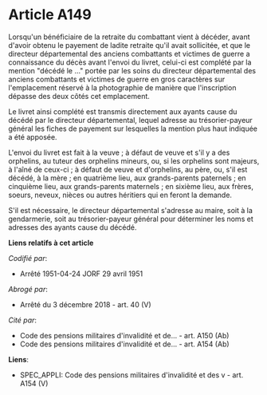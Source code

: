 # Article A149

Lorsqu'un bénéficiaire de la retraite du combattant vient à décéder, avant d'avoir obtenu le payement de ladite retraite
qu'il avait sollicitée, et que le directeur départemental des anciens combattants et victimes de guerre a connaissance du
décès avant l'envoi du livret, celui-ci est complété par la mention "décédé le ..." portée par les soins du directeur
départemental des anciens combattants et victimes de guerre en gros caractères sur l'emplacement réservé à la photographie de
manière que l'inscription dépasse des deux côtés cet emplacement.

Le livret ainsi complété est transmis directement aux ayants cause du décédé par le directeur départemental, lequel adresse
au trésorier-payeur général les fiches de payement sur lesquelles la mention plus haut indiquée a été apposée.

L'envoi du livret est fait à la veuve ; à défaut de veuve et s'il y a des orphelins, au tuteur des orphelins mineurs, ou, si
les orphelins sont majeurs, à l'aîné de ceux-ci ; à défaut de veuve et d'orphelins, au père, ou, s'il est décédé, à la mère ;
en quatrième lieu, aux grands-parents paternels ; en cinquième lieu, aux grands-parents maternels ; en sixième lieu, aux
frères, soeurs, neveux, nièces ou autres héritiers qui en feront la demande.

S'il est nécessaire, le directeur départemental s'adresse au maire, soit à la gendarmerie, soit au trésorier-payeur général
pour déterminer les noms et adresses des ayants cause du décédé.

**Liens relatifs à cet article**

_Codifié par_:

  - Arrêté 1951-04-24 JORF 29 avril 1951

_Abrogé par_:

  - Arrêté du 3 décembre 2018 - art. 40 (V)

_Cité par_:

  - Code des pensions militaires d'invalidité et de... - art. A150 (Ab)
  - Code des pensions militaires d'invalidité et de... - art. A154 (Ab)

**Liens**:

  - SPEC_APPLI: Code des pensions militaires d'invalidité et des v - art. A154 (V)
